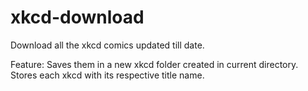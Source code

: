 # xkcd-download
Download all the xkcd comics updated till date.

Feature:
Saves them in a new xkcd folder created in current directory.
Stores each xkcd with its respective title name.
